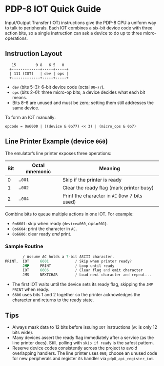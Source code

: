# PDP-8 IOT Quick Guide

Input/Output Transfer (IOT) instructions give the PDP-8 CPU a uniform way to talk to peripherals. Each IOT combines a six-bit device code with three action bits, so a single instruction can ask a device to do up to three micro-operations.

## Instruction Layout

```
   15         9 8   6 5   0
  +-------------+-----+-----+
  | 111 (IOT)   | dev | ops |
  +-------------+-----+-----+
```

- `dev` (bits 5–3): 6-bit device code (octal `00`–`77`).
- `ops` (bits 2–0): three micro-op bits; a device decides what each bit means.
- Bits 8–6 are unused and must be zero; setting them still addresses the same device.

To form an IOT manually:

```
opcode = 0o6000 | ((device & 0o77) << 3) | (micro_ops & 0o7)
```

## Line Printer Example (device `060`)

The emulator’s line printer exposes three operations:

| Bit | Octal mnemonic | Meaning                                         |
|-----|----------------|-------------------------------------------------|
| 0   | `…001`         | Skip if the printer is ready                    |
| 1   | `…002`         | Clear the ready flag (mark printer busy)        |
| 2   | `…004`         | Print the character in `AC` (low 7 bits used)   |

Combine bits to queue multiple actions in one IOT. For example:

- `0o6601`: skip when ready (`device=060`, ops=`001`).
- `0o6604`: print the character in `AC`.
- `0o6606`: clear ready *and* print.

### Sample Routine

```asm
        / Assume AC holds a 7-bit ASCII character.
PRINT,  IOT     6601            / Skip when printer ready?
        JMP     PRINT           / Loop until ready
        IOT     6606            / Clear flag and emit character
        JMS     NEXTCHAR        / Load next character and repeat...
```

- The first IOT waits until the device sets its ready flag, skipping the `JMP PRINT` when ready.
- `6606` uses bits 1 and 2 together so the printer acknowledges the character and returns to the ready state.

## Tips

- Always mask data to 12 bits before issuing `IOT` instructions (`AC` is only 12 bits wide).
- Many devices assert the ready flag immediately after a service (as the line printer does). Still, polling with `skip if ready` is the safest pattern.
- Reserve device codes consistently across the project to avoid overlapping handlers. The line printer uses `060`; choose an unused code for new peripherals and register its handler via `pdp8_api_register_iot`.
